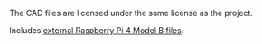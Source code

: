 The CAD files are licensed under the same license as the project.

Includes [external Raspberry Pi 4 Model B files](https://grabcad.com/library/raspberry-pi-4-model-b-5).
